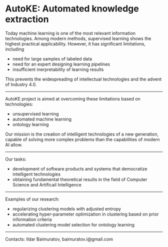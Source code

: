 <h1>AutoKE: Automated knowledge extraction</h1>

<p>Today machine learning is one of the most relevant information technologies. Among modern methods, supervised learning shows the highest practical applicability. However, it has significant limitations, including</p>
<ul>
  <li>need for large samples of labeled data</li>
  <li>need for an expert designing learning pipelines</li>
  <li>insufficient inerpretability of learning results</li>
</ul>
<p>This prevents the widespreading of intellectual technologies and the advent of Industry 4.0.</p>
<hr>
  
<p>AutoKE project is aimed at overcoming these limitations based on technologies:</p>
<ul>
  <li>unsupervised learning</li>
  <li>automated machine learning</li>
  <li>ontology learning</li>
</ul>
<p>Our mission is the creation of intelligent technologies of a new generation, capable of solving more complex problems than the capabilities of modern AI allow.</p>
<hr>

<p>Our tasks:</p>
<ul>
  <li>development of software products and systems that democratize intelligent technologies</li>
  <li>obtaining fundamental theoretical results in the field of Computer Science and Artificail Intelligence</li>
</ul>
<hr>

<p>Examples of our research:</p>
<ul>
  <li>regularizing clustering models with adjusted entropy</li>
  <li>accelerating hyper-parameter optimization in clustering based on prior information criteria</li>
  <li>automated clustering model selection for ontology learning</li>
</ul>
<hr>

<p>Contacts: Ildar Baimuratov, baimuratov.i@gmail.com</p>
